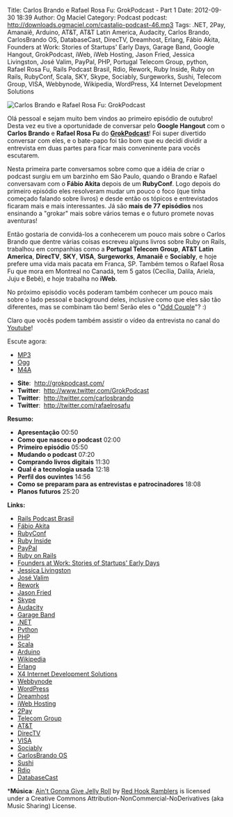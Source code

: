 Title: Carlos Brando e Rafael Rosa Fu: GrokPodcast - Part 1
Date: 2012-09-30 18:39
Author: Og Maciel
Category: Podcast
podcast: http://downloads.ogmaciel.com/castalio-podcast-46.mp3
Tags: .NET, 2Pay, Amanaiê, Arduino, AT&amp;T, AT&amp;T Latin America, Audacity, Carlos Brando, CarlosBrando OS, DatabaseCast, DirecTV, Dreamhost, Erlang, Fábio Akita, Founders at Work: Stories of Startups' Early Days, Garage Band, Google Hangout, GrokPodcast, iWeb, iWeb Hosting, Jason Fried, Jessica Livingston, José Valim, PayPal, PHP, Portugal Telecom Group, python, Rafael Rosa Fu, Rails Podcast Brasil, Rdio, Rework, Ruby Inside, Ruby on Rails, RubyConf, Scala, SKY, Skype, Sociably, Surgeworks, Sushi, Telecom Group, VISA, Webbynode, Wikipedia, WordPress, X4 Internet Development Solutions

![Carlos Brando e Rafael Rosa Fu: GrokPodcast]({filename}/images/grokpodcast.png)

Olá pessoal e sejam muito bem vindos ao primeiro episódio de outubro!
Desta vez eu tive a oportunidade de conversar pelo **Google Hangout**
com o **Carlos Brando** e **Rafael Rosa Fu** do
[**GrokPodcast**](http://grokpodcast.com/ "http://grokpodcast.com/")!
Foi super divertido conversar com eles, e o bate-papo foi tão bom que eu
decidi dividir a entrevista em duas partes para ficar mais conveninente
para vocês escutarem.

Nesta primeira parte conversamos sobre como que a idéia de criar o
podcast surgiu em um barzinho em São Paulo, quando o Brando e Rafael
conversavam com o **Fábio Akita** depois de um **RubyConf**. Logo depois
do primeiro episódio eles resolveram mudar um pouco o foco (que tinha
começado falando sobre livros) e desde então os tópicos e entrevistados
ficaram mais e mais interessantes. Já são **mais de 77 episódios** nos
ensinando a "grokar" mais sobre vários temas e o futuro promete novas
aventuras!

Então gostaria de convidá-los a conhecerem um pouco mais sobre o Carlos
Brando que dentre várias coisas escreveu alguns livros sobre Ruby on
Rails, trabalhou em companhias como a **Portugal Telecom Group**, **AT&T
Latin America**, **DirecTV**, **SKY**, **VISA**, **Surgeworks**,
**Amanaiê** e **Sociably**, e hoje prefere uma vida mais pacata em
Franca, SP. Também temos o Rafael Rosa Fu que mora em Montreal no
Canadá, tem 5 gatos (Cecília, Dalila, Ariela, Juju e Bebê), e hoje
trabalha no **iWeb**.

No próximo episódio vocês poderam também conhecer um pouco mais sobre o
lado pessoal e background deles, inclusive como que eles são tão
diferentes, mas se combinam tão bem! Serão eles o "[Odd
Couple](https://en.wikipedia.org/wiki/The_Odd_Couple_(TV_series) "https://en.wikipedia.org/wiki/The_Odd_Couple_(TV_series)")"?
:)

Claro que vocês podem também assistir o vídeo da entrevista no canal do
[Youtube](http://bit.ly/QDn1p2 "http://bit.ly/QDn1p2")!

Escute agora:
* [MP3](http://downloads.ogmaciel.com/castalio-podcast-46.mp3)
* [Ogg](http://downloads.ogmaciel.com/castalio-podcast-46.ogg)
* [M4A](http://downloads.ogmaciel.com/castalio-podcast-46.m4a)

-   **Site**:  <http://grokpodcast.com/>
-   **Twitter**:  <http://www.twitter.com/GrokPodcast>
-   **Twitter**:  <http://twitter.com/carlosbrando>
-   **Twitter**:  <http://twitter.com/rafaelrosafu>

**Resumo:**

-   **Apresentação** 00:50
-   **Como que nasceu o podcast** 02:00
-   **Primeiro episódio** 05:50
-   **Mudando o podcast** 07:20
-   **Comprando livros digitais** 11:30
-   **Qual é a tecnologia usada** 12:18
-   **Perfil dos ouvintes** 14:56
-   **Como se preparam para as entrevistas e patrocinadores** 18:08
-   **Planos futuros** 25:20

**Links:**

-   [Rails Podcast
    Brasil](https://duckduckgo.com/?q=Rails+Podcast+Brasil)
-   [Fábio Akita](https://duckduckgo.com/?q=Fábio+Akita)
-   [RubyConf](https://duckduckgo.com/?q=RubyConf)
-   [Ruby Inside](https://duckduckgo.com/?q=Ruby+Inside)
-   [PayPal](https://duckduckgo.com/?q=PayPal)
-   [Ruby on Rails](https://duckduckgo.com/?q=Ruby+on+Rails)
-   [Founders at Work: Stories of Startups' Early
    Days](https://duckduckgo.com/?q=Founders+at+Work:+Stories+of+Startups'+Early+Days)
-   [Jessica Livingston](https://duckduckgo.com/?q=Jessica+Livingston)
-   [José Valim](https://duckduckgo.com/?q=José+Valim)
-   [Rework](https://duckduckgo.com/?q=Rework)
-   [Jason Fried](https://duckduckgo.com/?q=Jason+Fried)
-   [Skype](https://duckduckgo.com/?q=Skype)
-   [Audacity](https://duckduckgo.com/?q=Audacity)
-   [Garage Band](https://duckduckgo.com/?q=Garage+Band)
-   [.NET](https://duckduckgo.com/?q=.NET)
-   [Python](https://duckduckgo.com/?q=Python)
-   [PHP](https://duckduckgo.com/?q=PHP)
-   [Scala](https://duckduckgo.com/?q=Scala)
-   [Arduino](https://duckduckgo.com/?q=Arduino)
-   [Wikipedia](https://duckduckgo.com/?q=Wikipedia)
-   [Erlang](https://duckduckgo.com/?q=Erlang)
-   [X4 Internet Development
    Solutions](https://duckduckgo.com/?q=X4+Internet+Development+Solutions)
-   [Webbynode](https://duckduckgo.com/?q=Webbynode)
-   [WordPress](https://duckduckgo.com/?q=WordPress)
-   [Dreamhost](https://duckduckgo.com/?q=Dreamhost)
-   [iWeb Hosting](https://duckduckgo.com/?q=iWeb+Hosting)
-   [2Pay](https://duckduckgo.com/?q=2Pay)
-   [Telecom Group](https://duckduckgo.com/?q=Telecom+Group)
-   [AT&T](https://duckduckgo.com/?q=AT&T)
-   [DirecTV](https://duckduckgo.com/?q=DirecTV)
-   [VISA](https://duckduckgo.com/?q=VISA)
-   [Sociably](https://duckduckgo.com/?q=Sociably)
-   [CarlosBrando OS](https://duckduckgo.com/?q=CarlosBrando+OS)
-   [Sushi](https://duckduckgo.com/?q=Sushi)
-   [Rdio](https://duckduckgo.com/?q=Rdio)
-   [DatabaseCast](https://duckduckgo.com/?q=DatabaseCast)

***Música**: [Ain't Gonna Give Jelly
Roll](http://freemusicarchive.org/music/Red_Hook_Ramblers/Live__WFMU_on_Antique_Phonograph_Music_Program_with_MAC_Feb_8_2011/Red_Hook_Ramblers_-_12_-_Aint_Gonna_Give_Jelly_Roll)
by [Red Hook Ramblers](http://www.redhookramblers.com/) is licensed under a Creative Commons
Attribution-NonCommercial-NoDerivatives (aka Music Sharing) License.
